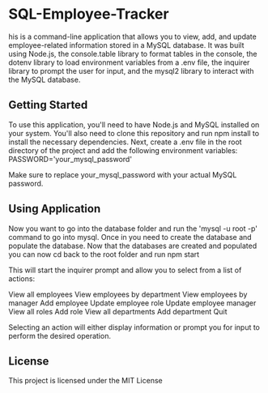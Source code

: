 # SQL-Employee-Tracker

his is a command-line application that allows you to view, add, and update employee-related information stored in a MySQL database. It was built using Node.js, the console.table library to format tables in the console, the dotenv library to load environment variables from a .env file, the inquirer library to prompt the user for input, and the mysql2 library to interact with the MySQL database.

## Getting Started
To use this application, you'll need to have Node.js and MySQL installed on your system. You'll also need to clone this repository and run npm install to install the necessary dependencies.
Next, create a .env file in the root directory of the project and add the following environment variables: PASSWORD='your_mysql_password'

Make sure to replace your_mysql_password with your actual MySQL password.

## Using Application
Now you want to go into the database folder and run the 'mysql -u root -p' command to go into mysql. Once in you need to create the database and populate the database.
Now that the databases are created and populated you can now cd back to the root folder and run npm start

This will start the inquirer prompt and allow you to select from a list of actions:

View all employees
View employees by department
View employees by manager
Add employee
Update employee role
Update employee manager
View all roles
Add role
View all departments
Add department
Quit

Selecting an action will either display information or prompt you for input to perform the desired operation.

## License
This project is licensed under the MIT License
